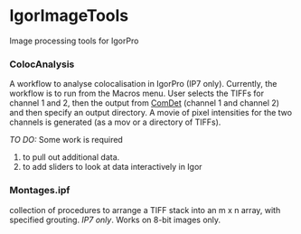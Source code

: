 # IgorImageTools
Image processing tools for IgorPro

### ColocAnalysis
A workflow to analyse colocalisation in IgorPro (IP7 only). Currently, the workflow is to run from the Macros menu. User selects the TIFFs for channel 1 and 2, then the output from [ComDet](https://github.com/ekatrukha/ComDet) (channel 1 and channel 2) and then specify an output directory. A movie of pixel intensities for the two channels is generated (as a mov or a directory of TIFFs).

*TO DO:* Some work is required

1. to pull out additional data.
2. to add sliders to look at data interactively in Igor

### Montages.ipf

collection of procedures to arrange a TIFF stack into an m x n array, with specified grouting. *IP7 only*. Works on 8-bit images only.